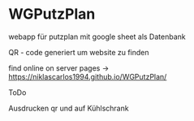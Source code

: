 # WGPutzPlan

webapp für putzplan mit google sheet als Datenbank

QR - code generiert um website zu finden


find online on server pages -> https://niklascarlos1994.github.io/WGPutzPlan/

ToDo

Ausdrucken qr und auf Kühlschrank



